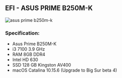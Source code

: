 ## EFI - ASUS PRIME B250M-K
![asus prime b250m-k](https://c1.neweggimages.com/ProductImage/13-132-948-V01.jpg)


### Specification:

 - Asus Prime B250M-K
 - i3 7100 3.9 GHz
 - RAM 8GB DDR4
 - Intel HD 630
 - SSD 128 GB Kingston AV400
 - macOS Catalina 10.15.6 (Upgrade to Big Sur beta 4)

